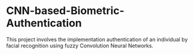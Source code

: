 # CNN-based-Biometric-Authentication
This project involves the implementation authentication of an individual by facial recognition  using fuzzy Convolution Neural Networks.

